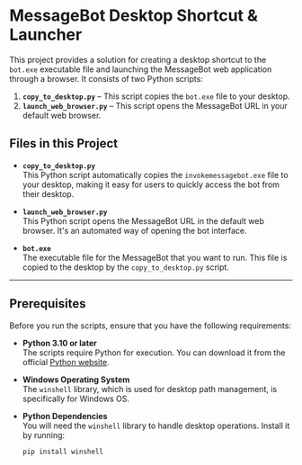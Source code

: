 # MessageBot Desktop Shortcut & Launcher

This project provides a solution for creating a desktop shortcut to the `bot.exe` executable file and launching the MessageBot web application through a browser. It consists of two Python scripts:

1. **`copy_to_desktop.py`** – This script copies the `bot.exe` file to your desktop.
2. **`launch_web_browser.py`** – This script opens the MessageBot URL in your default web browser.


## Files in this Project

- **`copy_to_desktop.py`**  
  This Python script automatically copies the `invokemessagebot.exe` file to your desktop, making it easy for users to quickly access the bot from their desktop.

- **`launch_web_browser.py`**  
  This Python script opens the MessageBot URL in the default web browser. It's an automated way of opening the bot interface.

- **`bot.exe`**  
  The executable file for the MessageBot that you want to run. This file is copied to the desktop by the `copy_to_desktop.py` script.

---

## Prerequisites

Before you run the scripts, ensure that you have the following requirements:

- **Python 3.10 or later**  
  The scripts require Python for execution. You can download it from the official [Python website](https://www.python.org/downloads/).

- **Windows Operating System**  
  The `winshell` library, which is used for desktop path management, is specifically for Windows OS.

- **Python Dependencies**  
  You will need the `winshell` library to handle desktop operations. Install it by running:

  ```bash
  pip install winshell

